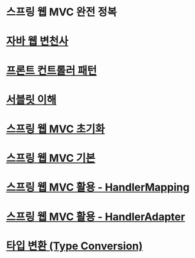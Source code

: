 # 스프링 웹 MVC 완전 정복
# [자바 웹 변천사](/docs/section2.md)
# [프론트 컨트롤러 패턴](/docs/section3.md)
# [서블릿 이해](/docs/section4.md)
# [스프링 웹 MVC 초기화](/docs/section5.md)
# [스프링 웹 MVC 기본](/docs/section6.md)
# [스프링 웹 MVC 활용 - HandlerMapping](/docs/section7.md)
# [스프링 웹 MVC 활용 - HandlerAdapter](/docs/section8.md)
# [타입 변환 (Type Conversion)](/docs/section9.md)